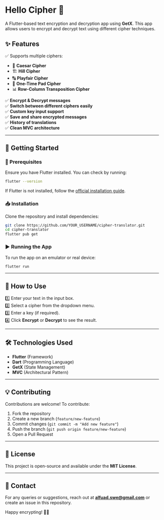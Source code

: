 # Hello Cipher 🔐

A Flutter-based text encryption and decryption app using **GetX**. This app allows users to encrypt and decrypt text using different cipher techniques.

## ✨ Features
✅ Supports multiple ciphers:
- 🔄 **Caesar Cipher**
- 🏗️ **Hill Cipher**
- 🔠 **Playfair Cipher**
- 🎲 **One-Time Pad Cipher**
- 📊 **Row-Column Transposition Cipher**

✅ **Encrypt & Decrypt messages**  
✅ **Switch between different ciphers easily**  
✅ **Custom key input support**  
✅ **Save and share encrypted messages**  
✅ **History of translations**  
✅ **Clean MVC architecture**  

---

## 🚀 Getting Started
### 🔧 Prerequisites
Ensure you have Flutter installed. You can check by running:
```sh
flutter --version
```
If Flutter is not installed, follow the [official installation guide](https://flutter.dev/docs/get-started/install).

### 📥 Installation
Clone the repository and install dependencies:
```sh
git clone https://github.com/YOUR_USERNAME/cipher-translator.git
cd cipher-translator
flutter pub get
```

### ▶️ Running the App
To run the app on an emulator or real device:
```sh
flutter run
```

---

## 📄 How to Use
1️⃣ Enter your text in the input box.  
2️⃣ Select a cipher from the dropdown menu.  
3️⃣ Enter a key (if required).  
4️⃣ Click **Encrypt** or **Decrypt** to see the result.  

---

## 🛠️ Technologies Used
- **Flutter** (Framework)
- **Dart** (Programming Language)
- **GetX** (State Management)
- **MVC** (Architectural Pattern)

---

## 💡 Contributing
Contributions are welcome! To contribute:
1. Fork the repository
2. Create a new branch (`feature/new-feature`)
3. Commit changes (`git commit -m "Add new feature"`)
4. Push the branch (`git push origin feature/new-feature`)
5. Open a Pull Request

---

## 📜 License
This project is open-source and available under the **MIT License**.

---

## 📧 Contact
For any queries or suggestions, reach out at **alfuad.swe@gmail.com** or create an issue in this repository.

Happy encrypting! 🔐🎉

